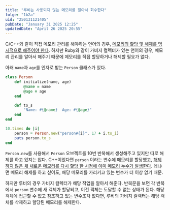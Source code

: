 ```yaml
---
title: "루비는 사용되지 않는 메모리를 알아서 회수한다"
folge: "1b2a"
uid: "250131121405"
pubDate: "January 31 2025 12:25"
updatedDate: "April 26 2025 20:55"
---
```


C/C++와 같이 직접 메모리 관리를 해야하는 언어의 경우, [메모리의 할당 및 해제를 명시적으로 해주어야 한다](/note/250130081822). 하지만 Ruby와 같이 가비지 컬렉터가 있는 언어의 경우, 메모리 관리를 알아서 해주기 때문에 메모리를 직접 할당하거나 해제할 필요가 없다.

아래 `name`과 `age`를 인자로 받는 `Person` 클래스가 있다.

```rb
class Person
	def initialize(name, age)
		@name = name
		@age = age
	end

	def to_s
		"Name: #{@name}  Age: #{@age}"
	end
end

10.times do |i|
	person = Person.new("person#{i}", 17 + i.to_i)
	puts person.to_s
end
```

`Person.new`를 사용해서 `Person` 오브젝트를 10번 반복해서 생성해주고 있지만 따로 해제를 하고 있지는 않다. C++이었다면 `person` 이라는 변수에 메모리를 할당했고, [해제하지 않은 채 새로운 메모리를 다시 할당 한 시점에 이미 메모리 누수가 발생한다](/note/250130081822). 왜냐면 메모리 해제를 하고 싶어도, 해당 메모리를 가리키고 있는 변수가 더 이상 없기 때문. 

하지만 루비의 경우 가비지 컬렉터가 해당 작업을 알아서 해준다. 반복문을 보면 각 반복에서 `person` 변수에 새 객체가 할당되고, 이전 객체는 도달할 수 없는 상태가 된다. 해당 객체에 접근할 수 없고 참조하고 있는 변수조차 없다면, 루비의 가비지 컬렉터는 해당 객체를 삭제하고 할당된 메모리를 해제한다.